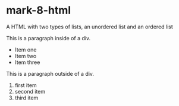 # mark-8-html
A HTML with two types of lists, an unordered list and an ordered list
<!DOCTYPE html>
<html lang="en">
<head>
  <title>Multiple Lists.</title>
  </head>
  <body>
    <div>
      <p>This is a paragraph inside of a div.</p>
      <ul>
        <li>Item one</li>
        <li>Item two</li>
        <li>Item three</li>
      </ul>
    </div>
    <p>This is a paragraph outside of a div.</p>
    <ol>
      <li>first item</li> 
      <li>second item</li>
      <li>third item</li>
    </ol>
  </body></html>
